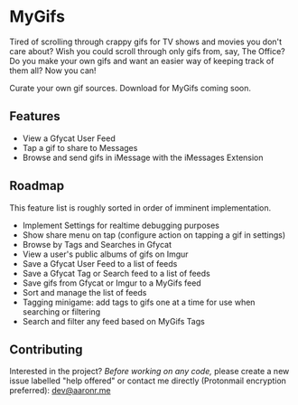# MyGifs

Tired of scrolling through crappy gifs for TV shows and movies you don't care about?
Wish you could scroll through only gifs from, say, The Office?
Do you make your own gifs and want an easier way of keeping track of them all?
Now you can!

Curate your own gif sources. Download for MyGifs coming soon.

## Features

- View a Gfycat User Feed
- Tap a gif to share to Messages
- Browse and send gifs in iMessage with the iMessages Extension

## Roadmap

This feature list is roughly sorted in order of imminent implementation.

* Implement Settings for realtime debugging purposes
* Show share menu on tap (configure action on tapping a gif in settings)
* Browse by Tags and Searches in Gfycat
* View a user's public albums of gifs on Imgur
* Save a Gfycat User Feed to a list of feeds
* Save a Gfycat Tag or Search feed to a list of feeds
* Save gifs from Gfycat or Imgur to a MyGifs feed
* Sort and manage the list of feeds
* Tagging minigame: add tags to gifs one at a time for use when searching or filtering
* Search and filter any feed based on MyGifs Tags

## Contributing

Interested in the project? *Before working on any code,* please create a new issue labelled "help offered" or contact me directly (Protonmail encryption preferred): dev@aaronr.me
